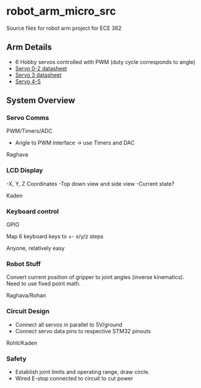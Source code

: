# robot_arm_micro_src

Source files for robot arm project for ECE 362

## Arm Details

- 6 Hobby servos controlled with PWM (duty cycle corresponds to angle)
- [Servo 0-2 datasheet](https://components101.com/sites/default/files/component_datasheet/MG996R-Datasheet.pdf)
- [Servo 3 datasheet](http://www.ee.ic.ac.uk/pcheung/teaching/DE1_EE/stores/sg90_datasheet.pdf)
- [Servo 4-5](https://www.agf-rc.com/agfrc-digital-servo-b11dls-p1670802.html)

## System Overview

### Servo Comms

PWM/Timers/ADC

- Angle to PWM interface -> use Timers and DAC

Raghava

### LCD Display

-X, Y, Z Coordinates
-Top down view and side view
-Current state?


Kaden

### Keyboard control

GPIO

Map 6 keyboard keys to +- x/y/z steps 

Anyone, relatively easy

### Robot Stuff

Convert current position of gripper to joint angles (inverse kinematics). Need to use fixed point math. 

Raghava/Rohan

### Circuit Design

- Connect all servos in parallel to 5V/ground
- Connect servo data pins to respective STM32 pinouts

Rohit/Kaden

### Safety

- Establish joint limits and operating range, draw circle.
- Wired E-stop connected to circuit to cut power
